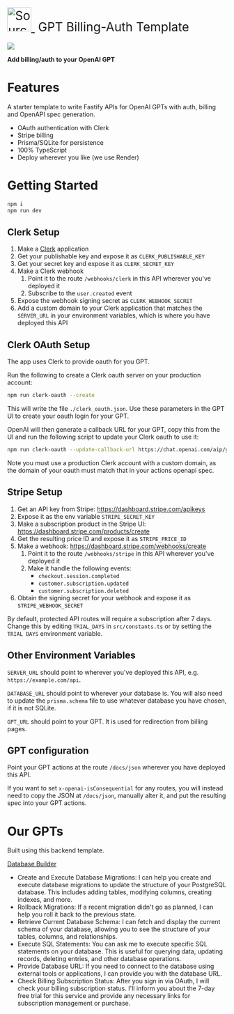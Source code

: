 <h1 style="font-weight:normal">
  <a href="https://sourcerer.io">
    <img src=https://www.enginelabs.ai/content/images/2023/09/Group-10.png alt="Sourcerer" width=55>
  </a>
  &nbsp;GPT Billing-Auth Template&nbsp;
</h1>

[![](https://dcbadge.vercel.app/api/server/mBFfcG2Q)](https://discord.gg/mBFfcG2Q)

**Add billing/auth to your OpenAI GPT**

# Features

A starter template to write Fastify APIs for OpenAI GPTs with auth, billing and OpenAPI spec generation.

- OAuth authentication with Clerk
- Stripe billing
- Prisma/SQLite for persistence
- 100% TypeScript
- Deploy wherever you like (we use Render)

# Getting Started

```bash
npm i
npm run dev
```

## Clerk Setup

1. Make a [Clerk](https://www.clerk.com) application
2. Get your publishable key and expose it as `CLERK_PUBLISHABLE_KEY`
3. Get your secret key and expose it as `CLERK_SECRET_KEY`
4. Make a Clerk webhook
   1. Point it to the route `/webhooks/clerk` in this API wherever you've deployed it
   2. Subscribe to the `user.created` event
5. Expose the webhook signing secret as `CLERK_WEBHOOK_SECRET`
6. Add a custom domain to your Clerk application that matches the `SERVER_URL` in your environment variables, which is where you have deployed this API

## Clerk OAuth Setup

The app uses Clerk to provide oauth for you GPT.

Run the following to create a Clerk oauth server on your production account:

```bash
npm run clerk-oauth --create
```

This will write the file `./clerk_oauth.json`. Use these parameters in the GPT UI to create your oauth login for your GPT.

OpenAI will then generate a callback URL for your GPT, copy this from the UI and run the following script to update
your Clerk oauth to use it:

```bash
npm run clerk-oauth --update-callback-url https://chat.openai.com/aip/g-123/oauth/callback
```

Note you must use a production Clerk account with a custom domain, as the domain of your oauth must match that in your
actions openapi spec.

## Stripe Setup

1. Get an API key from Stripe: https://dashboard.stripe.com/apikeys
2. Expose it as the env variable `STRIPE_SECRET_KEY`
3. Make a subscription product in the Stripe UI: https://dashboard.stripe.com/products/create
4. Get the resulting price ID and expose it as `STRIPE_PRICE_ID`
5. Make a webhook: https://dashboard.stripe.com/webhooks/create
   1. Point it to the route `/webhooks/stripe` in this API wherever you've deployed it
   2. Make it handle the following events:
      - `checkout.session.completed`
      - `customer.subscription.updated`
      - `customer.subscription.deleted`
6. Obtain the signing secret for your webhook and expose it as `STRIPE_WEBHOOK_SECRET`

By default, protected API routes will require a subscription after 7 days.
Change this by editing `TRIAL_DAYS` in `src/constants.ts` or by setting the `TRIAL DAYS`
environment variable.

## Other Environment Variables

`SERVER_URL` should point to wherever you've deployed this API,
e.g. `https://example.com/api`.

`DATABASE_URL` should point to wherever your database is.
You will also need to update the `prisma.schema` file to use whatever database
you have chosen, if it is not SQLite.

`GPT_URL` should point to your GPT. It is used for redirection from billing pages.

## GPT configuration

Point your GPT actions at the route `/docs/json` wherever you have deployed this API.

If you want to set `x-openai-isConsequential` for any routes, you will instead need
to copy the JSON at `/docs/json`, manually alter it, and put the resulting spec
into your GPT actions.

# Our GPTs

Built using this backend template.

[Database Builder](https://chat.openai.com/g/g-A3ueeULl8-database-builder)

- Create and Execute Database Migrations: I can help you create and execute database migrations to update the structure of your PostgreSQL database. This includes adding tables, modifying columns, creating indexes, and more.
- Rollback Migrations: If a recent migration didn't go as planned, I can help you roll it back to the previous state.
- Retrieve Current Database Schema: I can fetch and display the current schema of your database, allowing you to see the structure of your tables, columns, and relationships.
- Execute SQL Statements: You can ask me to execute specific SQL statements on your database. This is useful for querying data, updating records, deleting entries, and other database operations.
- Provide Database URL: If you need to connect to the database using external tools or applications, I can provide you with the database URL.
- Check Billing Subscription Status: After you sign in via OAuth, I will check your billing subscription status. I'll inform you about the 7-day free trial for this service and provide any necessary links for subscription management or purchase.
